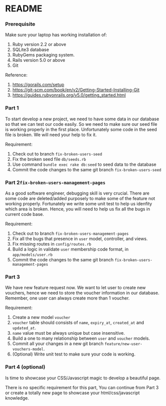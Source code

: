 # README

### Prerequisite

Make sure your laptop has working installation of:
1. Ruby version 2.2 or above
2. SQLite3 database
3. RubyGems packaging system.
4. Rails version 5.0 or above
5. Git

Reference:
1. https://gorails.com/setup
2. https://git-scm.com/book/en/v2/Getting-Started-Installing-Git
3. https://guides.rubyonrails.org/v5.0/getting_started.html


### Part 1
To start develop a new project, we need to have some data in our database
so that we can test our code easily. So we need to make sure our seed file is working
properly in the first place. Unfortunately some code in the seed file is broken.
We will need your help to fix it.

Requirement:
1. Check out to branch `fix-broken-users-seed`
2. Fix the broken seed file `db/seeds.rb`
3. Use command `bundle exec rake db:seed` to seed data to the database
4. Commit the code changes to the same git branch `fix-broken-users-seed`

### Part 2`fix-broken-users-management-pages`

As a good software engineer, debugging skill is very crucial. There are some
code are deleted/added purposely to make some of the feature not working properly.
Fortunately we write some unit test to help us idenfity which area is broken.
Hence, you will need to help us fix all the bugs in current code base.

Requirement:
1. Check out to branch `fix-broken-users-management-pages`
2. Fix all the bugs that presence in `user` model, controller, and views.
3. Fix missing routes in `config/routes.rb`
4. Build a logic in validate `user` membership code format, in `app/models/user.rb`
5. Commit the code changes to the same git branch `fix-broken-users-management-pages`

### Part 3

We have new feature request now. We want to let user to create new vouchers,
hence we need to store the voucher information in our database. Remember,
one user can always create more than 1 voucher.

Requirement:
1. Create a new model `voucher`
2. `voucher` table should consists of `name`, `expiry_at`, `created_at` and `updated_at`.
3. `name` value must be always unique but case insensitive.
4. Build a one to many relationship between `user` and `voucher` models.
5. Commit all your changes in a new git branch `feature/new-user-vouchers-model`.
6. (Optional) Write unit test to make sure your code is working.

### Part 4 (optional)

Is time to showcase your CSS/Javascript magic to develop a beautiful page.

There is no specific requirement for this part,
You can continue from Part 3 or create a totally new page to showcase your html/css/javascript knowledge.
